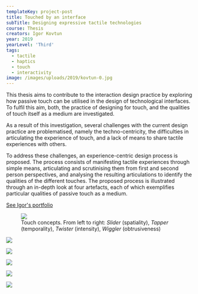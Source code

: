 ```yaml
---
templateKey: project-post
title: Touched by an interface
subTitle: Designing expressive tactile technologies
course: Thesis
creators: Igor Kovtun
year: 2019
yearLevel: 'Third'
tags:
  - tactile
  - haptics
  - touch
  - interactivity
image: /images/uploads/2019/kovtun-0.jpg
---
```


This thesis aims to contribute to the interaction design practice by exploring how passive touch can be utilised in the design of technological interfaces. To fulfil this aim, both, the practice of designing for touch, and the qualities of touch itself as a medium are investigated.

As a result of this investigation, several challenges with the current design practice are problematised, namely the techno-centricity, the difficulties in articulating the experience of touch, and a lack of means to share tactile experiences with others.

To address these challenges, an experience-centric design process is proposed. The process consists of manifesting tactile experiences through simple means, articulating and scrutinising them from first and second person perspectives, and analysing the resulting articulations to identify the qualities of the different touches. The proposed process is illustrated through an in-depth look at four artefacts, each of which exemplifies particular qualities of passive touch as a medium.

<a class="button" href="http://igor-kovtun.com">See Igor's portfolio</a>


  <figure>
    <img src="/images/uploads/2019/kovtun-5.gif">
    <figcaption>
    Touch concepts. From left to right: <em>Slider</em> (spatiality), <em>Tapper</em> (temporality), <em>Twister</em> (intensity), <em>Wiggler</em> (obtrusiveness)
    </figcaption>
  </figure>

![](/images/uploads/2019/kovtun-2.jpg)

![](/images/uploads/2019/kovtun-3.jpg)

![](/images/uploads/2019/kovtun-4.jpg)


![](/images/uploads/2019/kovtun-6.jpg)

![](/images/uploads/2019/kovtun-7.jpg)

